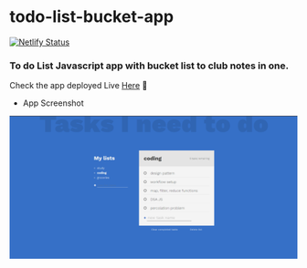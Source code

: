 # todo-list-bucket-app
[![Netlify Status](https://api.netlify.com/api/v1/badges/834ea5e4-cb78-49f7-957d-0d272c8d0f1b/deploy-status)](https://app.netlify.com/sites/todo-list-bucket/deploys)

### To do List Javascript app with bucket list to club notes in one.

Check the app deployed Live [Here](https://todo-list-bucket.netlify.app/) :rocket:

- App Screenshot

![alttext](https://github.com/kshitijzutshi/todo-list-bucket-app/blob/main/app-screenshot.PNG)
